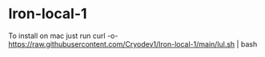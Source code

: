 # Iron-local-1
To install on mac just run
curl -o- https://raw.githubusercontent.com/Cryodev1/Iron-local-1/main/lul.sh | bash
